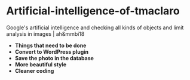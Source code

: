 # Artificial-intelligence-of-tmaclaro
Google's artificial intelligence and checking all kinds of objects and limit analysis in images |  ah&amp;mmbi18

<ul>
<li><b>Things that need to be done<b></li>
<li>Convert to WordPress plugin</li>
<li>Save the photo in the database</li>
<li>More beautiful style</li>
<li>Cleaner coding</li>
</ul>